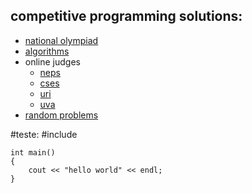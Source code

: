 ## competitive programming solutions:
   * [national olympiad](obi)
   * [algorithms](algs)
   * online judges 
     * [neps](neps) 
     * [cses](cses)
     * [uri](uri)
     * [uva](uva)
   * [random problems](problemas)

   #teste:
	#include <iostream>

	int main()
	{
		cout << "hello world" << endl;
	}   